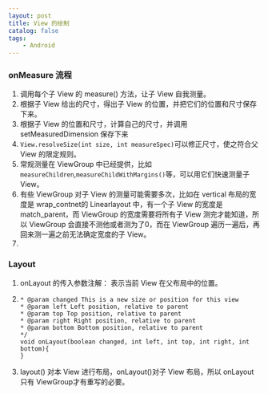 ```yaml
---
layout: post
title: View 的绘制
catalog: false
tags:
    - Android
---
```


### onMeasure 流程

1. 调用每个子 View 的 measure()  方法，让子 View 自我测量。
2. 根据子 View 给出的尺寸，得出子 View 的位置，并把它们的位置和尺寸保存下来。
3. 根据子 View 的位置和尺寸，计算自己的尺寸，并调用 setMeasuredDimension 保存下来
4. `View.resolveSize(int size, int measureSpec)`可以修正尺寸，使之符合父 View 的限定规则。
5. 常规测量在 ViewGroup 中已经提供，比如 `measureChildren`,`measureChildWithMargins()`等，可以用它们快速测量子 View。
6. 有些 ViewGroup 对子 View 的测量可能需要多次，比如在 vertical 布局的宽度是 wrap_contnet的 Linearlayout 中，有一个子 View  的宽度是 match_parent，而 ViewGroup 的宽度需要将所有子 View 测完才能知道，所以 ViewGroup 会直接不测他或者测为了0，而在 ViewGroup 遍历一遍后，再回来测一遍之前无法确定宽度的子 View。
7. 



### Layout

1. onLayout 的传入参数注解： 表示当前 View 在父布局中的位置。

2. ```
   * @param changed This is a new size or position for this view
   * @param left Left position, relative to parent
   * @param top Top position, relative to parent
   * @param right Right position, relative to parent
   * @param bottom Bottom position, relative to parent
   */
   void onLayout(boolean changed, int left, int top, int right, int bottom){
   }
   ```

2. layout() 对本 View 进行布局，onLayout()对子 View 布局，所以 onLayout  只有 ViewGroup才有重写的必要。

